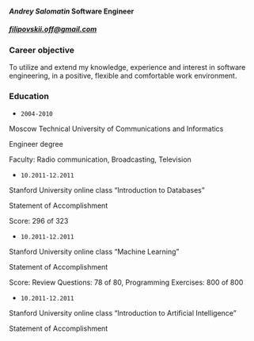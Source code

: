 #### *Andrey Salomatin* Software Engineer
##### filipovskii.off@gmail.com

### Career objective
To utilize and extend my knowledge, experience and interest in software engineering, in a positive, flexible and comfortable work environment.

### Education
*   `2004-2010`

Moscow Technical University of  Communications and Informatics

Engineer degree

Faculty: Radio communication, Broadcasting, Television

*   `10.2011-12.2011`

Stanford University online class “Introduction to Databases”

Statement of Accomplishment

Score: 296 of 323

*   `10.2011-12.2011`

Stanford University online class “Machine Learning”

Statement of Accomplishment

Score: Review Questions: 78 of 80, Programming Exercises: 800 of 800


*   `10.2011-12.2011`

Stanford University online class “Introduction to Artificial Intelligence”

Statement of Accomplishment
